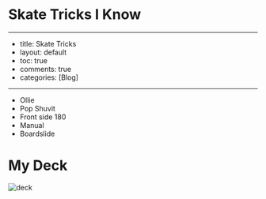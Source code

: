 
# Skate Tricks I Know

---
- title: Skate Tricks
- layout: default
- toc: true
- comments: true
- categories: [Blog]
---


- Ollie
- Pop Shuvit
- Front side 180
- Manual
- Boardslide

# My Deck
![deck]({{site.baseurl}}/images/SKATEDECK.jpg)